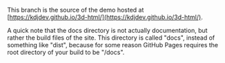 This branch is the source of the demo hosted at [https://kdjdev.github.io/3d-html/](https://kdjdev.github.io/3d-html/).

A quick note that the docs directory is not actually documentation, but rather the build files of the site. This directory is called "docs", instead of something like "dist", because for some reason GitHub Pages requires the root directory of your build to be "/docs".
